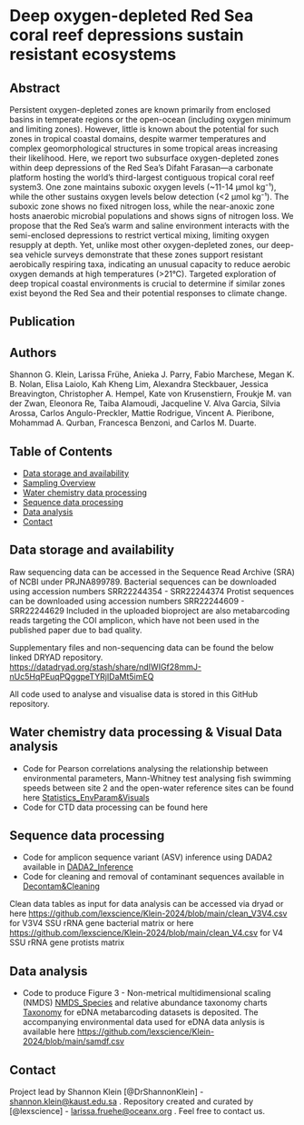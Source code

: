 # Deep oxygen-depleted Red Sea coral reef depressions sustain resistant ecosystems


## Abstract

Persistent oxygen-depleted zones are known primarily from enclosed basins in temperate regions or the open-ocean (including oxygen minimum and limiting zones). However, little is known about the potential for such zones in tropical coastal domains, despite warmer temperatures and complex geomorphological structures in some tropical areas increasing their likelihood. Here, we report two subsurface oxygen-depleted zones within deep depressions of the Red Sea’s Difaht Farasan—a carbonate platform hosting the world’s third-largest contiguous tropical coral reef system3. One zone maintains suboxic oxygen levels (~11-14 µmol kg⁻¹), while the other sustains oxygen levels below detection (<2 µmol kg⁻¹). The suboxic zone shows no fixed nitrogen loss, while the near-anoxic zone hosts anaerobic microbial populations and shows signs of nitrogen loss. We propose that the Red Sea’s warm and saline environment interacts with the semi-enclosed depressions to restrict vertical mixing, limiting oxygen resupply at depth. Yet, unlike most other oxygen-depleted zones, our deep-sea vehicle surveys demonstrate that these zones support resistant aerobically respiring taxa, indicating an unusual capacity to reduce aerobic oxygen demands at high temperatures (>21°C). Targeted exploration of deep tropical coastal environments is crucial to determine if similar zones exist beyond the Red Sea and their potential responses to climate change.

## Publication
<insert link to publication>

## Authors
Shannon G. Klein, Larissa Frühe, Anieka J. Parry, Fabio Marchese, Megan K. B. Nolan, Elisa Laiolo, Kah Kheng Lim, Alexandra Steckbauer, Jessica Breavington, Christopher A. Hempel, Kate von Krusenstiern, Froukje M. van der Zwan, Eleonora Re, Taiba Alamoudi, Jacqueline V. Alva Garcia, Silvia Arossa, Carlos Angulo-Preckler, Mattie Rodrigue, Vincent A. Pieribone, Mohammad A. Qurban, Francesca Benzoni, and Carlos M. Duarte.

## Table of Contents
* [Data storage and availability](#data-avail)
* [Sampling Overview](#sampling-overview)
* [Water chemistry data processing](#water-chem-data)
* [Sequence data processing](#rawread-proc)
* [Data analysis](#stats)
* [Contact](#contact)
<!-- * [License](#license) -->

## Data storage and availability

Raw sequencing data can be accessed in the Sequence Read Archive (SRA) of NCBI under PRJNA899789. 
Bacterial sequences can be downloaded using accession numbers SRR22244354 - SRR22244374
Protist sequences can be downloaded using accession numbers SRR22244609 - SRR22244629
Included in the uploaded bioproject are also metabarcoding reads targeting the COI amplicon, which have not been used in the published paper due to bad quality. 

Supplementary files and non-sequencing data can be found the below linked DRYAD repository. 
https://datadryad.org/stash/share/ndIWIGf28mmJ-nUc5HqPEuqPQggpeTYRjIDaMt5imEQ

All code used to analyse and visualise data is stored in this GitHub repository. 

## Water chemistry data processing & Visual Data analysis
- Code for Pearson correlations analysing the relationship between environmental parameters, Mann-Whitney test analysing fish swimming speeds between site 2 and the open-water reference sites can be found here [Statistics_EnvParam&Visuals](https://github.com/lexscience/Klein-2024/blob/main/Statistics_EnvParam%26Visuals.R)
- Code for CTD data processing can be found here 

## Sequence data processing
- Code for amplicon sequence variant (ASV) inference using DADA2 available in [DADA2_Inference](https://github.com/lexscience/Klein-2024/blob/main/DADA2_Inference.R)
- Code for cleaning and removal of contaminant sequences available in [Decontam&Cleaning](https://github.com/lexscience/Klein-2024/blob/main/Decontam%26Cleaning)

Clean data tables as input for data analysis can be accessed via dryad or here https://github.com/lexscience/Klein-2024/blob/main/clean_V3V4.csv for V3V4 SSU rRNA gene bacterial matrix or here https://github.com/lexscience/Klein-2024/blob/main/clean_V4.csv for V4 SSU rRNA gene protists matrix

## Data analysis
- Code to produce Figure 3 - Non-metrical multidimensional scaling (NMDS) [NMDS_Species](https://github.com/lexscience/Klein-2024/blob/main/NMDS_Species) and relative abundance taxonomy charts [Taxonomy](https://github.com/lexscience/Klein-2024/blob/main/Taxonomy) for eDNA metabarcoding datasets is deposited. The accompanying environmental data used for eDNA data anlysis is available here https://github.com/lexscience/Klein-2024/blob/main/samdf.csv

## Contact
Project lead by Shannon Klein [@DrShannonKlein] - shannon.klein@kaust.edu.sa . 
Repository created and curated by [@lexscience] - larissa.fruehe@oceanx.org . 
Feel free to contact us. 

<!-- Optional -->
<!-- ## License -->
<!-- This project is open source and available under the [... License](). -->

<!-- You don't have to include all sections - just the one's relevant to your project -->
